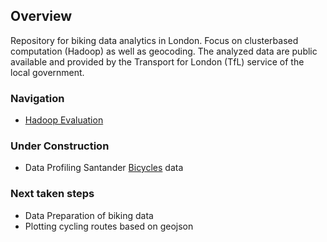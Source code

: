 ## Overview
Repository for biking data analytics in London. Focus on clusterbased computation (Hadoop) as well as geocoding. The analyzed data are public available and provided by the Transport for London (TfL) service of the local government. 

### Navigation
- [Hadoop Evaluation](../blob/master/Hadoop_Comp_v0.2.md)

### Under Construction
- Data Profiling Santander [Bicycles]("https://cycling.data.tfl.gov.uk/") data

### Next taken steps
- Data Preparation of biking data
- Plotting cycling routes based on geojson
